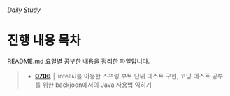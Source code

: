 ###### Daily Study

# 진행 내용 목차

README.md 요일별 공부한 내용을 정리한 파일입니다.

> - __[0706](./0706.md)__ │ intelliJ를 이용한 스프링 부트 단위 테스트 구현, 코딩 테스트 공부를 위한 baekjoon에서의 Java 사용법 익히기 
